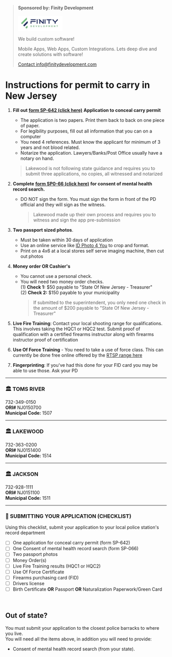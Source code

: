 > <div class="container">
  >  <h4><b>Sponsored by: Finity Development </b></h4>
  >     <img src="https://github.com/613WePleadTheSecond/ccwnj/blob/main/teams_preview_logo.jpg?raw=true" alt="Avatar" style="height: 45px;">
  >  <p>We build custom software! </p>
  >  <p>Mobile Apps, Web Apps, Custom Integrations. Lets deep dive and create solutions with software!</p>
  >  <a href="mailto:info@finitydevelopment.com?subject=Inquiry&body=Hey%2C%20id%20like%20to%20inquire%20about%20custom%20software">Contact info@finitydevelopment.com</a>
 > </div>

# Instructions for permit to carry in New Jersey


1. **Fill out** [**form SP-642 (click here)**](https://github.com/mayerlench/ccwnj/raw/main/sp-642.pdf) **Application to conceal carry permit**
    - The application is two papers. Print them back to back on one piece of paper.
    - For legibility purposes, fill out all information that you can on a computer
    - You need 4 references. Must know the applicant for minimum of 3 years and not blood related.
    - Notarize the application. Lawyers/Banks/Post Office usually have a notary on hand.
    > Lakewood is not following state guidance and requires you to submit three applications, no copies, all witnessed and notarized
1. **Complete** [**form SP0-66 (click here)**](https://github.com/mayerlench/ccwnj/raw/main/sp-066.pdf) **for consent of mental health record search.**
    - DO NOT sign the form. You must sign the form in front of the PD official and they will sign as the witness.
      > Lakewood made up their own process and requires you to witness and sign the app pre-submission
1. **Two passport sized photos**.
    - Must be taken within 30 days of application
    - Use an online service like [ID Photo 4 You](https://www.idphoto4you.com/) to crop and format.
    - Print on a 4x6 at a local stores self serve imaging machine, then cut out photos
1. **Money order OR Cashier&#39;s**  
    - You cannot use a personal check.  
    - You will need two money order checks.  
    (1) **Check 1:** $50 payable to "State Of New Jersey - Treasurer"  
    (2) **Check 2:** $150 payable to your municipality  
      > If submitted to the superintendent, you only need one check in the amount of $200 payable to "State Of New Jersey - Treasurer"  
  
1. **Live Fire Training**: Contact your local shooting range for qualifications. This involves taking the HQC1 or HQC2 test.
   Submit proof of qualification with a certified firearms instructor along with firearms instructor proof of certification
3. **Use Of Force Training** - You need to take a use of force class. This can currently be done free online offered by the [RTSP range here](https://www.rtsponline.com/use-of-force-certificate/)
4. **Fingerprinting**: If you've had this done for your FID card you may be able to use those. Ask your PD  

---  

### 🏛️ **TOMS RIVER**  
732-349-0150    
**ORI#** NJ0150700  
**Municipal Code:** 1507  

---  

### 🏛️ **LAKEWOOD**  
732-363-0200  
**ORI#** NJ0151400  
**Municipal Code:** 1514  

---  

### 🏛️ **JACKSON**  
732-928-1111  
**ORI#** NJ0151100  
**Municipal Code:** 1511    

---  

### 🔵 SUBMITTING YOUR APPLICATION (CHECKLIST)
Using this checklist, submit your application to your local police station's record department  
- [ ] One application for conceal carry permit (form SP-642)
- [ ] One Consent of mental health record search (form SP-066)
- [ ] Two passport photos
- [ ] Money Order(s)
- [ ] Live Fire Training results (HQC1 or HQC2)
- [ ] Use Of Force Certificate
- [ ] Firearms purchasing card (FID)
- [ ] Drivers license
- [ ] Birth Certificate **OR** Passport **OR** Naturalization Paperwork/Green Card

<br/> 

## Out of state?  
 You must submit your application to the closest police barracks to where you live.  
 You will need all the items above, in addition you will need to provide:
- Consent of mental health record search (from your state).  
<br/> 
